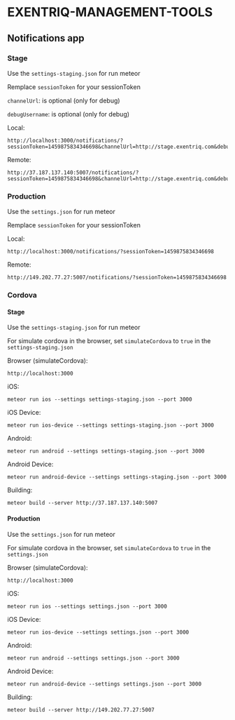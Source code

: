 # EXENTRIQ-MANAGEMENT-TOOLS

## Notifications app

### Stage

Use the ```settings-staging.json``` for run meteor

Remplace ```sessionToken``` for your sessionToken

```channelUrl```: is optional (only for debug)

```debugUsername```: is optional (only for debug)

Local:

```
http://localhost:3000/notifications/?sessionToken=1459875834346698&channelUrl=http://stage.exentriq.com&debugUsername=demo
```

Remote:

```
http://37.187.137.140:5007/notifications/?sessionToken=1459875834346698&channelUrl=http://stage.exentriq.com&debugUsername=demo
```

### Production

Use the ```settings.json``` for run meteor

Remplace ```sessionToken``` for your sessionToken

Local:

```
http://localhost:3000/notifications/?sessionToken=1459875834346698
```

Remote:

```
http://149.202.77.27:5007/notifications/?sessionToken=1459875834346698
```

### Cordova

#### Stage

Use the ```settings-staging.json``` for run meteor

For simulate cordova in the browser, set ```simulateCordova``` to ```true``` in the ```settings-staging.json```

Browser (simulateCordova):

```
http://localhost:3000
```

iOS:

```
meteor run ios --settings settings-staging.json --port 3000
```

iOS Device:

```
meteor run ios-device --settings settings-staging.json --port 3000
```

Android:

```
meteor run android --settings settings-staging.json --port 3000
```

Android Device:

```
meteor run android-device --settings settings-staging.json --port 3000
```

Building:

```
meteor build --server http://37.187.137.140:5007
```

#### Production

Use the ```settings.json``` for run meteor

For simulate cordova in the browser, set ```simulateCordova``` to ```true``` in the ```settings.json```

Browser (simulateCordova):

```
http://localhost:3000
```

iOS:

```
meteor run ios --settings settings.json --port 3000
```

iOS Device:

```
meteor run ios-device --settings settings.json --port 3000
```

Android:

```
meteor run android --settings settings.json --port 3000
```

Android Device:

```
meteor run android-device --settings settings.json --port 3000
```

Building:

```
meteor build --server http://149.202.77.27:5007
```